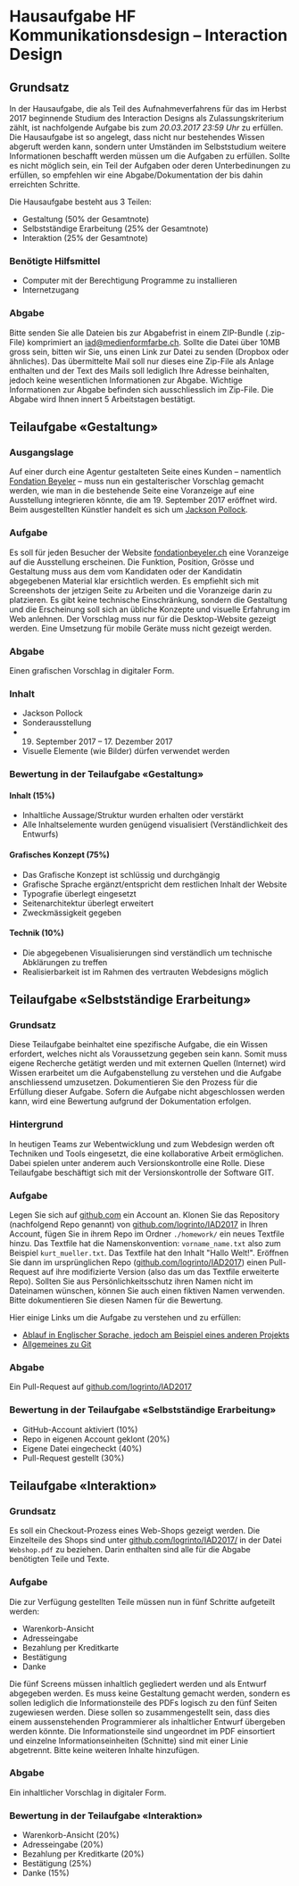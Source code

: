 # Hausaufgabe HF Kommunikationsdesign – Interaction Design 


## Grundsatz
In der Hausaufgabe, die als Teil des Aufnahmeverfahrens für das im Herbst 2017 beginnende Studium des Interaction Designs als Zulassungskriterium zählt, ist nachfolgende Aufgabe bis zum *20.03.2017 23:59 Uhr* zu erfüllen.
Die Hausaufgabe ist so angelegt, dass nicht nur bestehendes Wissen abgeruft werden kann, sondern unter Umständen im Selbststudium weitere Informationen beschafft werden müssen um die Aufgaben zu erfüllen. 
Sollte es nicht möglich sein, ein Teil der Aufgaben oder deren Unterbedinungen zu erfüllen, so empfehlen wir eine Abgabe/Dokumentation der bis dahin erreichten Schritte. 

Die Hausaufgabe besteht aus 3 Teilen:

* Gestaltung (50% der Gesamtnote)
* Selbstständige Erarbeitung (25% der Gesamtnote)
* Interaktion (25% der Gesamtnote)

### Benötigte Hilfsmittel
* Computer mit der Berechtigung Programme zu installieren
* Internetzugang

### Abgabe
Bitte senden Sie alle Dateien bis zur Abgabefrist in einem ZIP-Bundle (.zip-File) komprimiert an iad@medienformfarbe.ch. Sollte die Datei über 10MB gross sein, bitten wir Sie, uns einen Link zur Datei zu senden (Dropbox oder ähnliches). Das übermittelte Mail soll nur dieses eine Zip-File als Anlage enthalten und der Text des Mails soll lediglich Ihre Adresse beinhalten, jedoch keine wesentlichen Informationen zur Abgabe. Wichtige Informationen zur Abgabe befinden sich ausschliesslich im Zip-File. Die Abgabe wird Ihnen innert 5 Arbeitstagen bestätigt. 


## Teilaufgabe «Gestaltung»

### Ausgangslage
Auf einer durch eine Agentur gestalteten Seite eines Kunden – namentlich [Fondation Beyeler](https://www.fondationbeyeler.ch/) – muss nun ein gestalterischer Vorschlag gemacht werden, wie man in die bestehende Seite eine Voranzeige auf eine Ausstellung integrieren könnte, die am 19. September 2017 eröffnet wird. Beim ausgestellten Künstler handelt es sich um [Jackson Pollock](https://de.wikipedia.org/wiki/Jackson_Pollock).

### Aufgabe
Es soll für jeden Besucher der Website [fondationbeyeler.ch](https://www.fondationbeyeler.ch/) eine Voranzeige auf die Ausstellung erscheinen. Die Funktion, Position, Grösse und Gestaltung muss aus dem vom Kandidaten oder der Kandidatin abgegebenen Material klar ersichtlich werden. Es empfiehlt sich mit Screenshots der jetzigen Seite zu Arbeiten und die Voranzeige darin zu platzieren. Es gibt keine technische Einschränkung, sondern die Gestaltung und die Erscheinung soll sich an übliche Konzepte und visuelle Erfahrung im Web anlehnen. Der Vorschlag muss nur für die Desktop-Website gezeigt werden. Eine Umsetzung für mobile Geräte muss nicht gezeigt werden. 

### Abgabe
Einen grafischen Vorschlag in digitaler Form. 

### Inhalt
* Jackson Pollock
* Sonderausstellung
* 19. September 2017 – 17. Dezember 2017
* Visuelle Elemente (wie Bilder) dürfen verwendet werden

### Bewertung in der Teilaufgabe «Gestaltung»
#### Inhalt (15%)
* Inhaltliche Aussage/Struktur wurden erhalten oder verstärkt
* Alle Inhaltselemente wurden genügend visualisiert (Verständlichkeit des Entwurfs)

#### Grafisches Konzept (75%)
* Das Grafische Konzept ist schlüssig und durchgängig
* Grafische Sprache ergänzt/entspricht dem restlichen Inhalt der Website
* Typografie überlegt eingesetzt
* Seitenarchitektur überlegt erweitert
* Zweckmässigkeit gegeben

#### Technik (10%)
* Die abgegebenen Visualisierungen sind verständlich um technische Abklärungen zu treffen
* Realisierbarkeit ist im Rahmen des vertrauten Webdesigns möglich



## Teilaufgabe «Selbstständige Erarbeitung»

### Grundsatz
Diese Teilaufgabe beinhaltet eine spezifische Aufgabe, die ein Wissen erfordert, welches nicht als Voraussetzung gegeben sein kann. Somit muss eigene Recherche getätigt werden und mit externen Quellen (Internet) wird Wissen erarbeitet um die Aufgabenstellung zu verstehen und die Aufgabe anschliessend umzusetzen.
Dokumentieren Sie den Prozess für die Erfüllung dieser Aufgabe. Sofern die Aufgabe nicht abgeschlossen werden kann, wird eine Bewertung aufgrund der Dokumentation erfolgen.

### Hintergrund
In heutigen Teams zur Webentwicklung und zum Webdesign werden oft Techniken und Tools eingesetzt, die eine kollaborative Arbeit ermöglichen. Dabei spielen unter anderem auch Versionskontrolle eine Rolle. Diese Teilaufgabe beschäftigt sich mit der Versionskontrolle der Software GIT.

### Aufgabe
Legen Sie sich auf [github.com](https://github.com/) ein Account an. Klonen Sie das Repository (nachfolgend Repo genannt) von [github.com/logrinto/IAD2017](https://github.com/logrinto/IAD2017) in Ihren Account, fügen Sie in ihrem Repo im Ordner `./homework/` ein neues Textfile hinzu. Das Textfile hat die Namenskonvention: `vorname_name.txt` also zum Beispiel `kurt_mueller.txt`. Das Textfile hat den Inhalt "Hallo Welt!". Eröffnen Sie dann im ursprünglichen Repo ([github.com/logrinto/IAD2017](https://github.com/logrinto/IAD2017)) einen Pull-Request auf ihre modifizierte Version (also das um das Textfile erweiterte Repo). Sollten Sie aus Persönlichkeitsschutz ihren Namen nicht im Dateinamen wünschen, können Sie auch einen fiktiven Namen verwenden. Bitte dokumentieren Sie diesen Namen für die Bewertung.

Hier einige Links um die Aufgabe zu verstehen und zu erfüllen:

* [Ablauf in Englischer Sprache, jedoch am Beispiel eines anderen Projekts](https://docs.spongepowered.org/master/en/contributing/howtogit.html)
* [Allgemeines zu Git](https://git-scm.com/book/de/v1/)

### Abgabe
Ein Pull-Request auf [github.com/logrinto/IAD2017](https://github.com/logrinto/IAD2017)

### Bewertung in der Teilaufgabe «Selbstständige Erarbeitung»
* GitHub-Account aktiviert (10%)
* Repo in eigenen Account geklont (20%)
* Eigene Datei eingecheckt (40%)
* Pull-Request gestellt (30%)



## Teilaufgabe «Interaktion»

### Grundsatz
Es soll ein Checkout-Prozess eines Web-Shops gezeigt werden. Die Einzelteile des Shops sind unter [github.com/logrinto/IAD2017/](https://github.com/logrinto/IAD2017/) in der Datei `Webshop.pdf` zu beziehen. Darin enthalten sind alle für die Abgabe benötigten Teile und Texte.  

### Aufgabe
Die zur Verfügung gestellten Teile müssen nun in fünf Schritte aufgeteilt werden:

* Warenkorb-Ansicht
* Adresseingabe
* Bezahlung per Kreditkarte
* Bestätigung
* Danke

Die fünf Screens müssen inhaltlich gegliedert werden und als Entwurf abgegeben werden. Es muss keine Gestaltung gemacht werden, sondern es sollen lediglich die Informationsteile des PDFs logisch zu den fünf Seiten zugewiesen werden. Diese sollen so zusammengestellt sein, dass dies einem aussenstehenden Programmierer als inhaltlicher Entwurf übergeben werden könnte. Die Informationsteile sind ungeordnet im PDF einsortiert und einzelne Informationseinheiten (Schnitte) sind mit einer Linie abgetrennt. Bitte keine weiteren Inhalte hinzufügen.

### Abgabe
Ein inhaltlicher Vorschlag in digitaler Form. 

### Bewertung in der Teilaufgabe «Interaktion»
* Warenkorb-Ansicht (20%)
* Adresseingabe (20%)
* Bezahlung per Kreditkarte (20%)
* Bestätigung (25%)
* Danke (15%)

